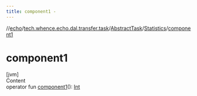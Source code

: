 ```yaml
---
title: component1 -
---
```

//[echo](../../../index.md)/[tech.whence.echo.dal.transfer.task](../../index.md)/[AbstractTask](../index.md)/[Statistics](index.md)/[component1](component1.md)



# component1  
[jvm]  
Content  
operator fun [component1](component1.md)(): [Int](https://kotlinlang.org/api/latest/jvm/stdlib/kotlin/-int/index.html)  



